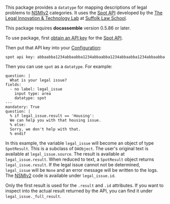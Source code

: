 This package provides a `datatype` for mapping descriptions of legal problems
to [NSMIv2] categories.  It uses the [Spot API] developed by the
[The Legal Innovation & Technology Lab] at [Suffolk Law School].

This package requires **docassemble** version 0.5.86 or later.

To use package, first [obtain an API key] for the [Spot API].

Then put that API key into your [Configuration]:

```
spot api key: abbaabba1234abbaabba1234abbaabba1234abbaabba1234abbaabba
```

Then you can use `spot` as a `datatype`.  For example:

```
question: |
  What is your legal issue?
fields:
  - no label: legal_issue
    input type: area
    datatype: spot
---
mandatory: True
question: |
  % if legal_issue.result == 'Housing':
  We can help you with that housing issue.
  % else:
  Sorry, we don't help with that.
  % endif
```

In this example, the variable `legal_issue` will become an object of type
`SpotResult`.  This is a subclass of `DAObject`.  The user's original text is
available at `legal_issue.source`.  The result is available at `legal_issue.result`.
When reduced to text, a `SpotResult` object returns `legal_issue.result`.  If the 
legal issue cannot not be determined, `legal_issue` will be `None` and an error
message will be written to the logs.  The [NSMIv2] code is available under `legal_issue.id`.

Only the first result is used for the `.result` and `.id` attributes.  If you 
want to inspect into the actual result returned by the API, you can find it 
under `legal_issue._full_result`.

[Spot API]: https://spot.suffolklitlab.org/
[Configuration]: https://docassemble.org/docs/config.html
[obtain an API key]: https://spot.suffolklitlab.org/user/new/
[The Legal Innovation & Technology Lab]: https://suffolklitlab.org/
[Suffolk Law School]: https://www.suffolk.edu/law
[NSMIv2]: http://betterinternet.law.stanford.edu/about-the-project/legal-issues-taxonomy-nsmiv2/